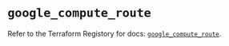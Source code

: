 # `google_compute_route`

Refer to the Terraform Registory for docs: [`google_compute_route`](https://registry.terraform.io/providers/hashicorp/google-beta/5.29.0/docs/resources/google_compute_route).
